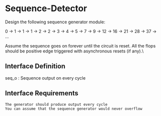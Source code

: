 # Sequence-Detector
Design the following sequence generator module:

0 → 1 → 1 → 1 → 2 → 2 → 3 → 4 → 5 → 7 → 9 → 12 → 16 → 21 → 28 → 37 → ...

Assume the sequence goes on forever until the circuit is reset. All the flops should be positive edge triggered with asynchronous resets (if any).\

## Interface Definition

seq_o : Sequence output on every cycle

## Interface Requirements

    The generator should produce output every cycle
    You can assume that the sequence generator would never overflow
